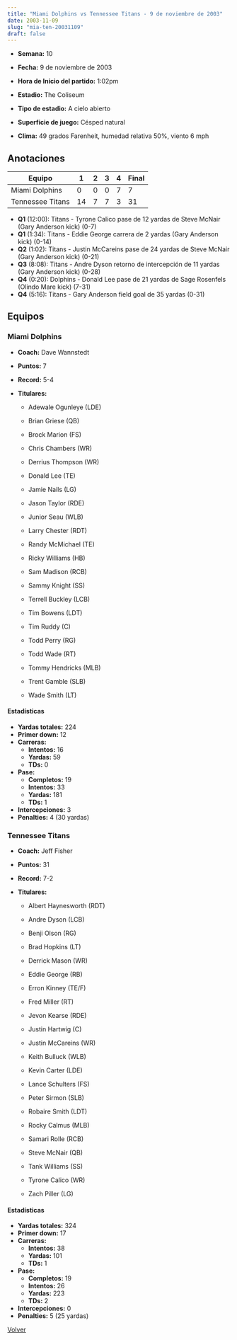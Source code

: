 ```yaml
---
title: "Miami Dolphins vs Tennessee Titans - 9 de noviembre de 2003"
date: 2003-11-09
slug: "mia-ten-20031109"
draft: false
---
```


* **Semana:** 10
* **Fecha:** 9 de noviembre de 2003

* **Hora de Inicio del partido:** 1:02pm
* **Estadio:** The Coliseum
* **Tipo de estadio:** A cielo abierto
* **Superficie de juego:** Césped natural
* **Clima:** 49 grados Farenheit, humedad relativa 50%, viento 6 mph





## Anotaciones
| Equipo | 1 | 2 | 3 | 4 | Final |
|--------|---|---|---|---|-------|
| Miami Dolphins  | 0 | 0 | 0 | 7  | 7 |
| Tennessee Titans  | 14 | 7 | 7 | 3  | 31 |
* **Q1** (12:00): Titans - Tyrone Calico pase de 12 yardas de Steve McNair (Gary Anderson kick) (0-7)
* **Q1** (1:34): Titans - Eddie George carrera de 2 yardas (Gary Anderson kick) (0-14)
* **Q2** (1:02): Titans - Justin McCareins pase de 24 yardas de Steve McNair (Gary Anderson kick) (0-21)
* **Q3** (8:08): Titans - Andre Dyson retorno de intercepción de 11 yardas (Gary Anderson kick) (0-28)
* **Q4** (0:20): Dolphins - Donald Lee pase de 21 yardas de Sage Rosenfels (Olindo Mare kick) (7-31)
* **Q4** (5:16): Titans - Gary Anderson field goal de 35 yardas (0-31)


## Equipos


### Miami Dolphins
* **Coach:** Dave Wannstedt
* **Puntos:** 7
* **Record:** 5-4
* **Titulares:** 

  * Adewale Ogunleye (LDE) 

  * Brian Griese (QB) 

  * Brock Marion (FS) 

  * Chris Chambers (WR) 

  * Derrius Thompson (WR) 

  * Donald Lee (TE) 

  * Jamie Nails (LG) 

  * Jason Taylor (RDE) 

  * Junior Seau (WLB) 

  * Larry Chester (RDT) 

  * Randy McMichael (TE) 

  * Ricky Williams (HB) 

  * Sam Madison (RCB) 

  * Sammy Knight (SS) 

  * Terrell Buckley (LCB) 

  * Tim Bowens (LDT) 

  * Tim Ruddy (C) 

  * Todd Perry (RG) 

  * Todd Wade (RT) 

  * Tommy Hendricks (MLB) 

  * Trent Gamble (SLB) 

  * Wade Smith (LT) 

#### Estadísticas
* **Yardas totales:** 224
* **Primer down:** 12
* **Carreras:**
  * **Intentos:** 16
  * **Yardas:** 59
  * **TDs:** 0
* **Pase:**
  * **Completos:** 19
  * **Intentos:** 33
  * **Yardas:** 181
  * **TDs:** 1
* **Intercepciones:** 3
* **Penalties:** 4 (30 yardas)

### Tennessee Titans
* **Coach:** Jeff Fisher
* **Puntos:** 31
* **Record:** 7-2
* **Titulares:** 

  * Albert Haynesworth (RDT) 

  * Andre Dyson (LCB) 

  * Benji Olson (RG) 

  * Brad Hopkins (LT) 

  * Derrick Mason (WR) 

  * Eddie George (RB) 

  * Erron Kinney (TE/F) 

  * Fred Miller (RT) 

  * Jevon Kearse (RDE) 

  * Justin Hartwig (C) 

  * Justin McCareins (WR) 

  * Keith Bulluck (WLB) 

  * Kevin Carter (LDE) 

  * Lance Schulters (FS) 

  * Peter Sirmon (SLB) 

  * Robaire Smith (LDT) 

  * Rocky Calmus (MLB) 

  * Samari Rolle (RCB) 

  * Steve McNair (QB) 

  * Tank Williams (SS) 

  * Tyrone Calico (WR) 

  * Zach Piller (LG) 

#### Estadísticas
* **Yardas totales:** 324
* **Primer down:** 17
* **Carreras:**
  * **Intentos:** 38
  * **Yardas:** 101
  * **TDs:** 1
* **Pase:**
  * **Completos:** 19
  * **Intentos:** 26
  * **Yardas:** 223
  * **TDs:** 2
* **Intercepciones:** 0
* **Penalties:** 5 (25 yardas)


[Volver](/historia/2003)
